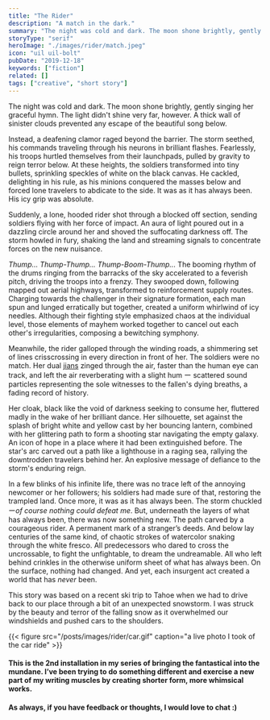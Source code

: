 ```yaml
---
title: "The Rider"
description: "A match in the dark."
summary: "The night was cold and dark. The moon shone brightly, gently singing her graceful hymn. The light didn’t shine very far, however. A thick wall of sinister clouds prevented any escape of the beautiful song below."
storyType: "serif"
heroImage: "./images/rider/match.jpeg"
icon: "uil uil-bolt"
pubDate: "2019-12-18"
keywords: ["fiction"]
related: []
tags: ["creative", "short story"]
---
```


The night was cold and dark. The moon shone brightly, gently singing her graceful hymn. The light didn't shine very far, however. A thick wall of sinister clouds prevented any escape of the beautiful song below.

Instead, a deafening clamor raged beyond the barrier. The storm seethed, his commands traveling through his neurons in brilliant flashes. Fearlessly, his troops hurtled themselves from their launchpads, pulled by gravity to reign terror below. At these heights, the soldiers transformed into tiny bullets, sprinkling speckles of white on the black canvas. He cackled, delighting in his rule, as his minions conquered the masses below and forced lone travelers to abdicate to the side. It was as it has always been. His icy grip was absolute.

Suddenly, a lone, hooded rider shot through a blocked off section, sending soldiers flying with her force of impact. An aura of light poured out in a dazzling circle around her and shoved the suffocating darkness off. The storm howled in fury, shaking the land and streaming signals to concentrate forces on the new nuisance.

_Thump... Thump-Thump... Thump-Boom-Thump..._ The booming rhythm of the drums ringing from the barracks of the sky accelerated to a feverish pitch, driving the troops into a frenzy. They swooped down, following mapped out aerial highways, transformed to reinforcement supply routes. Charging towards the challenger in their signature formation, each man spun and lunged erratically but together, created a uniform whirlwind of icy needles. Although their fighting style emphasized chaos at the individual level, those elements of mayhem worked together to cancel out each other's irregularities, composing a bewitching symphony.

Meanwhile, the rider galloped through the winding roads, a shimmering set of lines crisscrossing in every direction in front of her. The soldiers were no match. Her dual [jians](https://en.wikipedia.org/wiki/Jian) zinged through the air, faster than the human eye can track, and left the air reverberating with a slight hum ー scattered sound particles representing the sole witnesses to the fallen's dying breaths, a fading record of history.

Her cloak, black like the void of darkness seeking to consume her, fluttered madly in the wake of her brilliant dance. Her silhouette, set against the splash of bright white and yellow cast by her bouncing lantern, combined with her glittering path to form a shooting star navigating the empty galaxy. An icon of hope in a place where it had been extinguished before. The star's arc carved out a path like a lighthouse in a raging sea, rallying the downtrodden travelers behind her. An explosive message of defiance to the storm's enduring reign.

In a few blinks of his infinite life, there was no trace left of the annoying newcomer or her followers; his soldiers had made sure of that, restoring the trampled land. Once more, it was as it has always been. The storm chuckled ー*of course nothing could defeat me*. But, underneath the layers of what has always been, there was now something new. The path carved by a courageous rider. A permanent mark of a stranger’s deeds. And below lay centuries of the same kind, of chaotic strokes of watercolor snaking through the white fresco. All predecessors who dared to cross the uncrossable, to fight the unfightable, to dream the undreamable. All who left behind crinkles in the otherwise uniform sheet of what has always been. On the surface, nothing had changed. And yet, each insurgent act created a world that has _never_ been.

This story was based on a recent ski trip to Tahoe when we had to drive back to our place through a bit of an unexpected snowstorm. I was struck by the beauty and terror of the falling snow as it overwhelmed our windshields and pushed cars to the shoulders.

{{< figure src="/posts/images/rider/car.gif" caption="a live photo I took of the car ride" >}}

#### This is the 2nd installation in my series of bringing the fantastical into the mundane. I’ve been trying to do something different and exercise a new part of my writing muscles by creating shorter form, more whimsical works.

#### As always, if you have feedback or thoughts, I would love to chat :)
